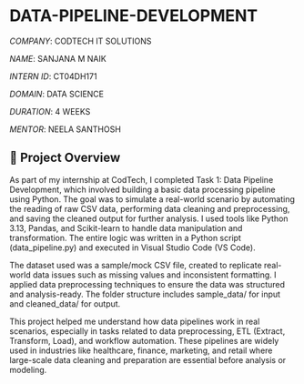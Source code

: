 # DATA-PIPELINE-DEVELOPMENT

*COMPANY*: CODTECH IT SOLUTIONS

*NAME*: SANJANA M NAIK

*INTERN ID*: CT04DH171

*DOMAIN*: DATA SCIENCE

*DURATION*: 4 WEEKS

*MENTOR*: NEELA SANTHOSH


## 📝 Project Overview 

As part of my internship at CodTech, I completed Task 1: Data Pipeline Development, which involved building a basic data processing pipeline using Python. The goal was to simulate a real-world scenario by automating the reading of raw CSV data, performing data cleaning and preprocessing, and saving the cleaned output for further analysis. I used tools like Python 3.13, Pandas, and Scikit-learn to handle data manipulation and transformation. The entire logic was written in a Python script (data_pipeline.py) and executed in Visual Studio Code (VS Code).

The dataset used was a sample/mock CSV file, created to replicate real-world data issues such as missing values and inconsistent formatting. I applied data preprocessing techniques to ensure the data was structured and analysis-ready. The folder structure includes sample_data/ for input and cleaned_data/ for output.

This project helped me understand how data pipelines work in real scenarios, especially in tasks related to data preprocessing, ETL (Extract, Transform, Load), and workflow automation. These pipelines are widely used in industries like healthcare, finance, marketing, and retail where large-scale data cleaning and preparation are essential before analysis or modeling.

